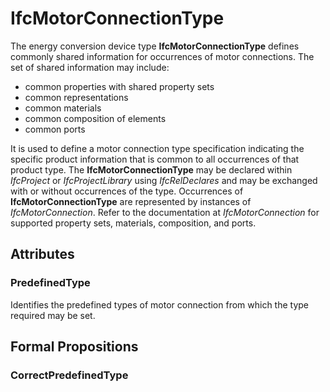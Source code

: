 # IfcMotorConnectionType

The energy conversion device type **IfcMotorConnectionType** defines commonly shared information for occurrences of motor connections. The set of shared information may include:

* common properties with shared property sets
* common representations
* common materials
* common composition of elements
* common ports

<!-- end of short definition -->

It is used to define a motor connection type specification indicating the specific product information that is common to all occurrences of that product type. The **IfcMotorConnectionType** may be declared within _IfcProject_ or _IfcProjectLibrary_ using _IfcRelDeclares_ and may be exchanged with or without occurrences of the type. Occurrences of **IfcMotorConnectionType** are represented by instances of _IfcMotorConnection_. Refer to the documentation at _IfcMotorConnection_ for supported property sets, materials, composition, and ports.

## Attributes

### PredefinedType
Identifies the predefined types of motor connection from which the type required may be set.

## Formal Propositions

### CorrectPredefinedType

